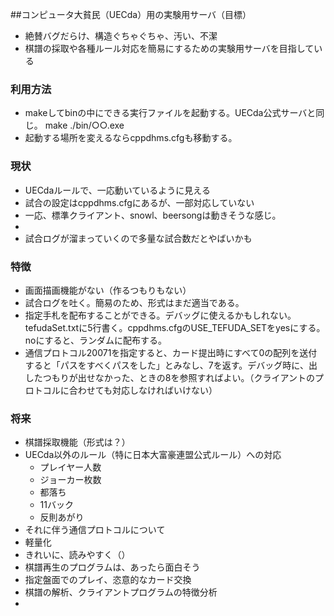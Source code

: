 ##コンピュータ大貧民（UECda）用の実験用サーバ（目標）
* 絶賛バグだらけ、構造ぐちゃぐちゃ、汚い、不潔
* 棋譜の採取や各種ルール対応を簡易にするための実験用サーバを目指している

### 利用方法
* makeしてbinの中にできる実行ファイルを起動する。UECda公式サーバと同じ。
    make
    ./bin/○○.exe
* 起動する場所を変えるならcppdhms.cfgも移動する。

### 現状
* UECdaルールで、一応動いているように見える
* 試合の設定はcppdhms.cfgにあるが、一部対応していない
* 一応、標準クライアント、snowl、beersongは動きそうな感じ。
* 
* 試合ログが溜まっていくので多量な試合数だとやばいかも

### 特徴
* 画面描画機能がない（作るつもりもない）
* 試合ログを吐く。簡易のため、形式はまだ適当である。
* 指定手札を配布することができる。デバッグに使えるかもしれない。tefudaSet.txtに5行書く。cppdhms.cfgのUSE_TEFUDA_SETをyesにする。noにすると、ランダムに配布する。
* 通信プロトコル20071を指定すると、カード提出時にすべて0の配列を送付すると「パスをすべくパスをした」とみなし、7を返す。デバッグ時に、出したつもりが出せなかった、ときの8を参照すればよい。（クライアントのプロトコルに合わせても対応しなければいけない）

### 将来
* 棋譜採取機能（形式は？）
* UECda以外のルール（特に日本大富豪連盟公式ルール）への対応
	* プレイヤー人数
	* ジョーカー枚数
	* 都落ち
	* 11バック
	* 反則あがり
* それに伴う通信プロトコルについて
* 軽量化
* きれいに、読みやすく（）
* 棋譜再生のプログラムは、あったら面白そう
* 指定盤面でのプレイ、恣意的なカード交換
* 棋譜の解析、クライアントプログラムの特徴分析
* 